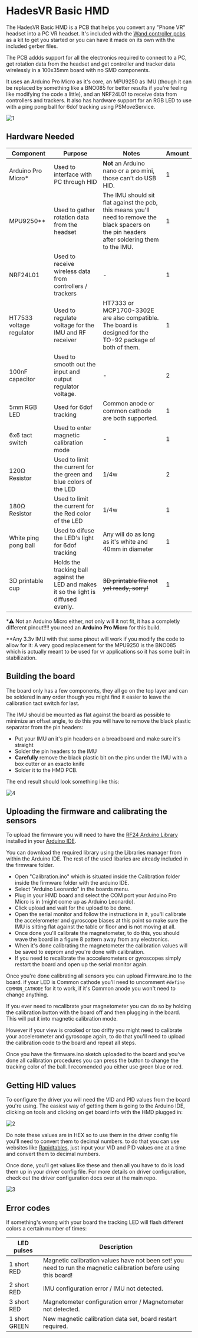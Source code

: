 # HadesVR Basic HMD 

The HadesVR Basic HMD is a PCB that helps you convert any "Phone VR" headset into a PC VR headset. It's included with the [Wand controller pcbs](TODO:ADD_LINK) as a kit to get you started or you can have it made on its own with the included gerber files.

The PCB addds support for all the electronics required to connect to a PC, get rotation data from the headset and get controller and tracker data wirelessly in a 100x35mm board with no SMD components.

It uses an Arduino Pro Micro as it's core, an MPU9250 as IMU (though it can be replaced by something like a BNO085 for better results if you're feeling like modifying the code a little), and an NRF24L01 to receive data from controllers and trackers. It also has hardware support for an RGB LED to use with a ping pong ball for 6dof tracking using PSMoveService.

![1](img/1.png)

## Hardware Needed

| Component | Purpose | Notes | Amount |
| --------- | ----------- | ----- | ------ |
| Arduino Pro Micro* | Used to interface with PC through HID | **Not** an Arduino nano or a pro mini, those can't do USB HID. | 1 |
| MPU9250**   | Used to gather rotation data from the headset | The IMU should sit flat against the pcb, this means you'll need to remove the black spacers on the pin headers after soldering them to the IMU. | 1 | 
| NRF24L01  | Used to receive wireless data from controllers / trackers | - | 1 | 
| HT7533 voltage regulator | Used to regulate voltage for the IMU and RF receiver | HT7333 or MCP1700-3302E are also compatible. The board is designed for the TO-92 package of both of them. | 1 |
| 100nF capacitor | Used to smooth out the input and output regulator voltage. | - | 2 | 
| 5mm RGB LED | Used for 6dof tracking | Common anode or common cathode are both supported. | 1 |
| 6x6 tact switch| Used to enter magnetic calibration mode | - | 1 |
| 120Ω Resistor | Used to limit the current for the green and blue colors of the LED | 1/4w | 2 |
| 180Ω Resistor | Used to limit the current for the Red color of the LED | 1/4w | 1 |
| White ping pong ball | Used to difuse the LED's light for 6dof tracking | Any will do as long as it's white and 40mm in diameter | 1 |
| 3D printable cup | Holds the tracking ball against the LED and makes it so the light is diffused evenly. | ~~3D printable file not yet ready, sorry!~~ | 1 | 

*⚠️ Not an Arduino Micro either, not only will it not fit, it has a completly different pinout!!!! you need an **Arduino Pro Micro** for this build.

**Any 3.3v IMU with that same pinout will work if you modify the code to allow for it: A very good replacement for the MPU9250 is the BNO085 which is actually meant to be used for vr applications so it has some built in stabilization.

## Building the board

The board only has a few components, they all go on the top layer and can be soldered in any order though you might find it easier to leave the calibration tact switch for last.

The IMU should be mounted as flat against the board as possible to minimize an offset angle, to do this you will have to remove the black plastic separator from the pin headers:

* Put your IMU an it's pin headers on a breadboard and make sure it's straight
* Solder the pin headers to the IMU
* **Carefully** remove the black plastic bit on the pins under the IMU with a box cutter or an exacto knife
* Solder it to the HMD PCB.

The end result should look something like this:

![4](img/4.png)

## Uploading the firmware and calibrating the sensors

To upload the firmware you will need to have the [RF24 Arduino Library](https://github.com/nRF24/RF24) installed in your [Arduino IDE](https://www.arduino.cc/en/software). 

You can download the required library using the Libraries manager from within the Arduino IDE. The rest of the used libaries are already included in the firmware folder.

* Open "Calibration.ino" which is situated inside the Calibration folder inside the firmware folder with the arduino IDE.
* Select "Arduino Leonardo" in the boards menu.
* Plug in your HMD board and select the COM port your Arduino Pro Micro is in (might come up as Arduino Leonardo).
* Click upload and wait for the upload to be done.
* Open the serial monitor and follow the instructions in it, you'll calibrate the accelerometer and gyroscope biases at this point so make sure the IMU is sitting flat against the table or floor and is not moving at all.
* Once done you'll calibrate the magnetometer, to do this, you should wave the board in a figure 8 pattern away from any electronics.
* When it's done calibrating the magnetometer the calibration values will be saved to eeprom and you're done with calibration.
* If you need to recalibrate the acccelerometers or gyroscopes simply restart the board and open up the serial monitor again.

Once you're done calibrating all sensors you can upload Firmware.ino to the board. if your LED is Common cathode you'll need to uncomment `#define COMMON_CATHODE` for it to work, if it's Common anode you won't need to change anything.

If you ever need to recalibrate your magnetometer you can do so by holding the calibration button with the board off and then plugging in the board. This will put it into magnetic calibration mode.

However if your view is crooked or too drifty you might need to calibrate your accelerometer and gyroscope again, to do that you'll need to upload the calibration code to the board and repeat all steps.

Once you have the firmware.ino sketch uploaded to the board and you've done all calibration procedures you can press the button to change the tracking color of the ball. I recomended you either use green blue or red.

## Getting HID values

To configure the driver you will need the VID and PID values from the board you're using. The easiest way of getting them is going to the Arduino IDE, clicking on tools and clicking on get board info with the HMD plugged in:

![2](img/2.png)

Do note these values are in HEX so to use them in the driver config file you'll need to convert them to decimal numbers.
to do that you can use websites like [Rapidtables](https://www.rapidtables.com/convert/number/hex-to-decimal.html), just input your VID and PID values one at a time and convert them to decimal numbers.


Once done, you'll get values like these and then all you have to do is load them up in your driver config file. For more details on driver configuration, check out the driver configuration docs over at the main repo.

![3](img/3.png)


## Error codes
If something's wrong with your board the tracking LED will flash different colors a certain number of times:

| LED pulses | Description |
| ------------- | ----------- |
| 1 short RED | Magnetic calibration values have not been set! you need to run the magnetic calibration before using this board! |
| 2 short RED| IMU configuration error / IMU not detected. |
| 3 short RED| Magnetometer configuration error / Magnetometer not detected. |
| 1 short GREEN | New magnetic calibration data set, board restart required. |